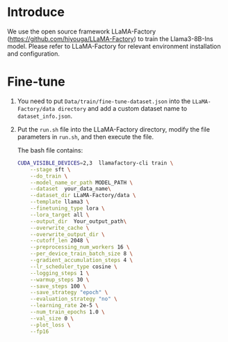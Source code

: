 # Introduce
We use the open source framework LLaMA-Factory (https://github.com/hiyouga/LLaMA-Factory) to train the Llama3-8B-Ins model. Please refer to LLaMA-Factory for relevant environment installation and configuration.

# Fine-tune

1) You need to put `Data/train/fine-tune-dataset.json` into the `LLaMA-Factory/data directory` and add a custom dataset name to `dataset_info.json`.

2) Put the `run.sh` file into the LLaMA-Factory directory, modify the file parameters in `run.sh`, and then execute the file.

    The bash file contains:
    ```bash
    CUDA_VISIBLE_DEVICES=2,3  llamafactory-cli train \
        --stage sft \
        --do_train \
        --model_name_or_path MODEL_PATH \
        --dataset  your_data_name\
        --dataset_dir LLaMA-Factory/data \
        --template llama3 \
        --finetuning_type lora \
        --lora_target all \
        --output_dir  Your_output_path\
        --overwrite_cache \
        --overwrite_output_dir \
        --cutoff_len 2048 \
        --preprocessing_num_workers 16 \
        --per_device_train_batch_size 8 \
        --gradient_accumulation_steps 4 \
        --lr_scheduler_type cosine \
        --logging_steps 1 \
        --warmup_steps 30 \
        --save_steps 100 \
        --save_strategy "epoch" \
        --evaluation_strategy "no" \
        --learning_rate 2e-5 \
        --num_train_epochs 1.0 \
        --val_size 0 \
        --plot_loss \
        --fp16
    ```
